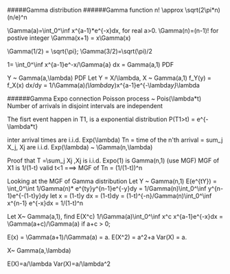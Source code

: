 #####Gamma distribution 
######Gamma function 
n! \approx \sqrt(2\pi*n)(n/e)^n 

\Gamma(a)=\int_0^\inf x^{a-1}*e^{-x}dx, for real a>0. 
\Gamma(n)=(n-1)! for postive integer 
\Gamma(x+1) = x\Gamma(x) 

\Gamma(1/2) = \sqrt{\pi}; \Gamma(3/2)=\sqrt(\pi)/2

1= \int_0^\inf x^{a-1}e^-x/\Gamma{a} dx = Gamma(a,1) PDF 

Y ~ Gamma(a,\lambda) PDF 
Let Y = X/\lambda, X ~ Gamma(a,1)
f_Y(y) = f_X(x) dx/dy = 1/\Gamma(a)*(\lambda*y)x^{a-1}e^{-\lambda*y}*\lambda 

######Gamma Expo connection 
Poisson process ~ Pois(\lambda*t) 
Number of arrivals in disjoint intervals are independent 

The fisrt event happen in T1, is a exponential distribution 
P(T1>t)  = e^{-\lambda*t}

inter arrival times are i.i.d. Exp(\lambda) 
Tn = time of the n'th arrival 
= sum_j X_j, Xj are i.i.d. Exp(\lambda)
~ \Gamma(n,\lambda) 

Proof that T =\sum_j Xj ,Xj is i.i.d. Expo(1) is Gamma(n,1) 
(use MGF) 
MGF of X1 is 1/(1-t) valid t<1 
===> MGF of Tn = (1/(1-t))^n 

Looking at the MGF of Gamma distribution 
Let Y ~ Gamma(n,1) 
E(e^{tY}) = \int_0^\int 1/Gamma(n)* e^{ty}y^{n-1}e^{-y}dy 
          = 1/Gamma(n)\int_0^\inf y^{n-1}e^{-(1-t)y}dy 
let x = (1-t)y dx = (1-t)dy 
          = (1-t)^{-n}/Gamma(n)\int_0^\inf x^{n-1} e^{-x}dx 
          = 1/(1-t)^n

Let X~ Gamma(a,1), find E(X^c) 
1/\Gamma(a)\int_0^\inf x^c x^{a-1}e^{-x}dx 
= \Gamma(a+c)/\Gamma(a) if a+c > 0; 

E(x) = \Gamma(a+1)/\Gamma(a) = a. 
E(X^2) = a^2+a 
Var(X) = a. 

X~ Gamma(a,\lambda) 

E(X)=a/\lambda 
Var(X)=a/\lambda^2 




